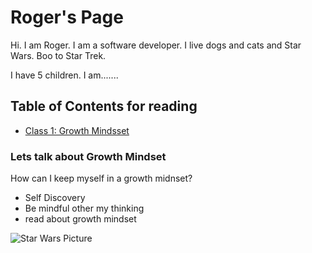 # Roger's Page

Hi.  I am Roger.  I am a software developer.  I live dogs and cats and Star Wars.  Boo to Star Trek.

I have 5 children.  I am.......


## Table of Contents for reading
- [Class 1: Growth Mindsset](growthmindset.md)

### Lets talk about Growth Mindset

How can I keep myself in a growth midnset?

- Self Discovery
- Be mindful other my thinking
- read about growth mindset


![Star Wars Picture](https://cdn.mos.cms.futurecdn.net/DEpYy8jSdvD9dkvVDSPNoD-650-80.jpg.webp)
